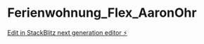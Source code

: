 # Ferienwohnung_Flex_AaronOhr

[Edit in StackBlitz next generation editor ⚡️](https://stackblitz.com/~/github.com/Aaron7Ohr/Ferienwohnung_Flex_AaronOhr)